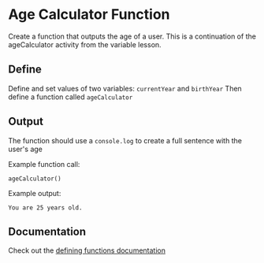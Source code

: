 # Age Calculator Function

Create a function that outputs the age of a user. This is a continuation of the ageCalculator activity from the variable lesson.

## Define 

Define and set values of two variables: `currentYear` and `birthYear`
Then define a function called `ageCalculator`

## Output

The function should use a `console.log` to create a full sentence with the user's age

Example function call:
```
ageCalculator()
```
Example output:
```
You are 25 years old.
```

## Documentation 
Check out the [defining functions documentation](https://github.com/danleavitt0/codecamp-examples/blob/master/definingFunctions/README.md)